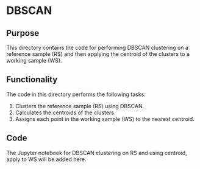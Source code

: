 # DBSCAN

## Purpose

This directory contains the code for performing DBSCAN clustering on a reference sample (RS) and then applying the centroid of the clusters to a working sample (WS).

## Functionality

The code in this directory performs the following tasks:
1. Clusters the reference sample (RS) using DBSCAN.
2. Calculates the centroids of the clusters.
3. Assigns each point in the working sample (WS) to the nearest centroid.

## Code

The Jupyter notebook for DBSCAN clustering on RS and using centroid, apply to WS will be added here.
